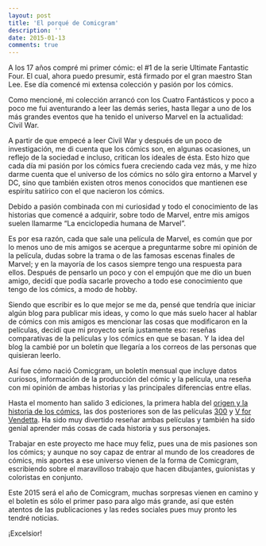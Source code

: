 ```yaml
---
layout: post
title: 'El porqué de Comicgram'
description: ''
date: 2015-01-13
comments: true
---
```


A los 17 años compré mi primer cómic: el #1 de la serie Ultimate Fantastic Four. El cual, ahora puedo presumir, está firmado por el gran maestro Stan Lee. Ese día comencé mi extensa colección y pasión por los cómics.

Como mencioné, mi colección arrancó con los Cuatro Fantásticos y poco a poco me fui aventurando a leer las demás series, hasta llegar a uno de los más grandes eventos que ha tenido el universo Marvel en la actualidad: Civil War.

A partir de que empecé a leer Civil War y después de un poco de investigación, me di cuenta que los cómics son, en algunas ocasiones, un reflejo de la sociedad e incluso, critican los ideales de ésta. Esto hizo que cada día mi pasión por los cómics fuera creciendo cada vez más, y me hizo darme cuenta que el universo de los cómics no sólo gira entorno a Marvel y DC, sino que también existen otros menos conocidos que mantienen ese espíritu satírico con el que nacieron los cómics.

Debido a pasión combinada con mi curiosidad y todo el conocimiento de las historias que comencé a adquirir, sobre todo de Marvel, entre mis amigos suelen llamarme “La enciclopedia humana de Marvel”.

Es por esa razón, cada que sale una película de Marvel, es común que por lo menos uno de mis amigos se acerque a preguntarme sobre mi opinión de la película, dudas sobre la trama o de las famosas escenas finales de Marvel; y en la mayoría de los casos siempre tengo una respuesta para ellos. Después de pensarlo un poco y con el empujón que me dio un buen amigo, decidí que podía sacarle provecho a todo ese conocimiento que tengo de los cómics, a modo de hobby.

Siendo que escribir es lo que mejor se me da, pensé que tendría que iniciar algún blog para publicar mis ideas, y como lo que más suelo hacer al hablar de cómics con mis amigos es mencionar las cosas que modificaron en la películas, decidí que mi proyecto sería justamente eso: reseñas comparativas de la películas y los cómics en que se basan. Y la idea del blog la cambié por un boletín que llegaría a los correos de las personas que quisieran leerlo.

Así fue cómo nació Comicgram, un boletín mensual que incluye datos curiosos, información de la producción del cómic y la película, una reseña con mi opinión de ambas historias y las principales diferencias entre ellas.

Hasta el momento han salido 3 ediciones, la primera habla del [origen y la historia de los cómics](https://us3.campaign-archive.com/?u=97a65f4a46a7738481e42e2bb&id=04368abbd3), las dos posteriores son de las películas [300](https://us3.campaign-archive.com/?u=97a65f4a46a7738481e42e2bb&id=45c1e0cd67) y [V for Vendetta](https://us3.campaign-archive.com/?u=97a65f4a46a7738481e42e2bb&id=9ed47a48f1). Ha sido muy divertido reseñar ambas películas y también ha sido genial aprender más cosas de cada historia y sus personajes.

Trabajar en este proyecto me hace muy feliz, pues una de mis pasiones son los cómics; y aunque no soy capaz de entrar al mundo de los creadores de cómics, mis aportes a ese universo vienen de la forma de Comicgram, escribiendo sobre el maravilloso trabajo que hacen dibujantes, guionistas y coloristas en conjunto.

Este 2015 será el año de Comicgram, muchas sorpresas vienen en camino y el boletín es sólo el primer paso para algo más grande, así que estén atentos de las publicaciones y las redes sociales pues muy pronto les tendré noticias.

¡Excelsior!
